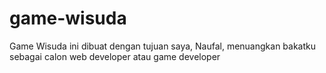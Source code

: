 # game-wisuda
Game Wisuda ini dibuat dengan tujuan saya, Naufal, menuangkan bakatku sebagai calon web developer atau game developer
